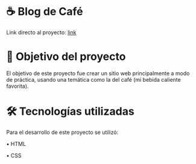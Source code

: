 # :coffee:				Blog de Café
Link directo al proyecto: [link](https://lordlez.github.io/BlogCafe/)


# 📝 Objetivo del proyecto
El objetivo de este proyecto fue crear un sitio web principalmente a modo de práctica, usando una temática como la del café (mi bebida caliente favorita).

# :hammer_and_wrench: Tecnologías utilizadas
Para el desarrollo de este proyecto se utilizó:

• HTML

• CSS
